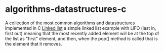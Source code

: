 # algorithms-datastructures-c
A collection of the most common algorithms and datastructures implemented in C
[Linked list](https://github.com/fern4ndomartins/algorithms-datastructures-c/blob/main/linkedlist.c)
  a simple linked list example with LIFO (last in, first out) meaning that the most recently added element will be at the top of the list as "first" element, and then, when the pop() method is called that is the element that it removes.
